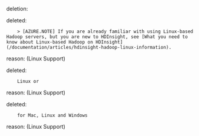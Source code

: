 deletion:

deleted:

		> [AZURE.NOTE] If you are already familiar with using Linux-based Hadoop servers, but you are new to HDInsight, see [What you need to know about Linux-based Hadoop on HDInsight](/documentation/articles/hdinsight-hadoop-linux-information).

reason: (Linux Support)

deleted:

		Linux or

reason: (Linux Support)

deleted:

		for Mac, Linux and Windows

reason: (Linux Support)

